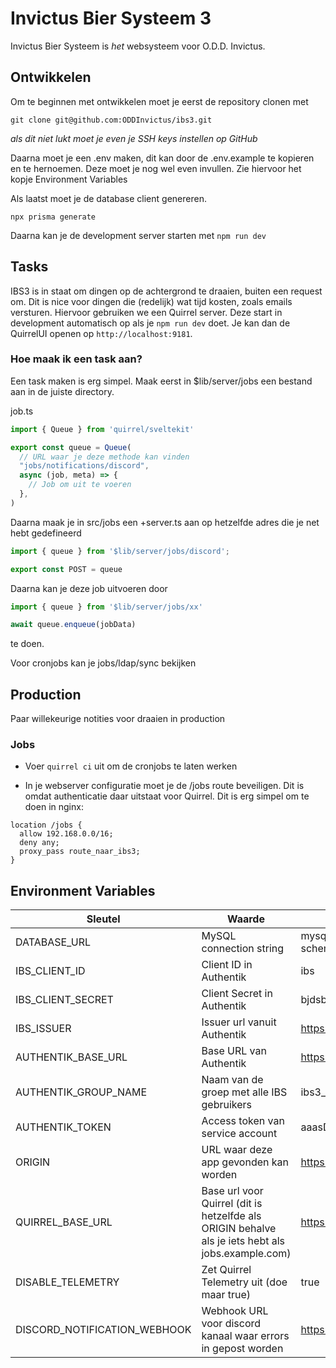# Invictus Bier Systeem 3

Invictus Bier Systeem is _het_ websysteem voor O.D.D. Invictus.

## Ontwikkelen

Om te beginnen met ontwikkelen moet je eerst de repository clonen met
```console
git clone git@github.com:ODDInvictus/ibs3.git
```
_als dit niet lukt moet je even je SSH keys instellen op GitHub_

Daarna moet je een .env maken, dit kan door de .env.example te kopieren en te hernoemen. Deze moet je nog wel even invullen. Zie hiervoor het kopje Environment Variables

Als laatst moet je de database client genereren.
```console
npx prisma generate
```

Daarna kan je de development server starten met `npm run dev`


## Tasks

IBS3 is in staat om dingen op de achtergrond te draaien, buiten een request om. Dit is nice voor dingen die (redelijk) wat tijd kosten, zoals emails versturen. Hiervoor gebruiken we een Quirrel server. Deze start in development automatisch op als je `npm run dev` doet. Je kan dan de QuirrelUI openen op `http://localhost:9181`. 

### Hoe maak ik een task aan?
Een task maken is erg simpel. Maak eerst in $lib/server/jobs een bestand aan in de juiste directory.

job.ts
```ts
import { Queue } from 'quirrel/sveltekit'

export const queue = Queue(
  // URL waar je deze methode kan vinden
  "jobs/notifications/discord",
  async (job, meta) => {
    // Job om uit te voeren
  },
)
```

Daarna maak je in src/jobs een +server.ts aan op hetzelfde adres die je net hebt gedefineerd

```ts
import { queue } from '$lib/server/jobs/discord';

export const POST = queue
```

Daarna kan je deze job uitvoeren door

```ts
import { queue } from '$lib/server/jobs/xx'

await queue.enqueue(jobData)
```

te doen.

Voor cronjobs kan je jobs/ldap/sync bekijken

## Production

Paar willekeurige notities voor draaien in production

### Jobs

* Voer `quirrel ci` uit om de cronjobs te laten werken

* In je webserver configuratie moet je de /jobs route beveiligen. Dit is omdat authenticatie daar uitstaat voor Quirrel. Dit is erg simpel om te doen in nginx:
```
location /jobs {
  allow 192.168.0.0/16;
  deny any;
  proxy_pass route_naar_ibs3;
}
```


## Environment Variables

|Sleutel|Waarde|Voorbeeld|
|-|-|-|
|DATABASE_URL|MySQL connection string|mysql://ibs3:password@mariadb:3306/ibs3?schema=public|
|IBS_CLIENT_ID|Client ID in Authentik|ibs|
|IBS_CLIENT_SECRET|Client Secret in Authentik|bjdsbjadshbjsbjsdbjabdhwvdksd|
|IBS_ISSUER|Issuer url vanuit Authentik|https://auth.example.com/application/o/ibs/|
|AUTHENTIK_BASE_URL|Base URL van Authentik|https://auth.example.com|
|AUTHENTIK_GROUP_NAME|Naam van de groep met alle IBS gebruikers|ibs3_users|
|AUTHENTIK_TOKEN|Access token van service account|aaasDJKASJDHSAJKHDLOIJASHDIABDSKJASJKDJKAS|
|ORIGIN|URL waar deze app gevonden kan worden|https://ibs.example.com|
|QUIRREL_BASE_URL|Base url voor Quirrel (dit is hetzelfde als ORIGIN behalve als je iets hebt als jobs.example.com)|https://ibs.example.com|
|DISABLE_TELEMETRY|Zet Quirrel Telemetry uit (doe maar true)|true|
|DISCORD_NOTIFICATION_WEBHOOK|Webhook URL voor discord kanaal waar errors in gepost worden|https://discord.com/api/webhooks/server/key|
